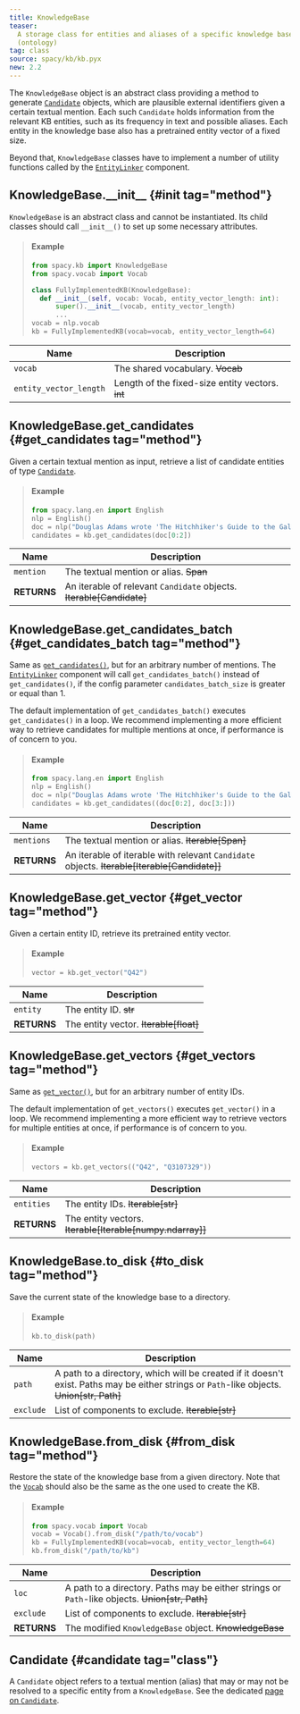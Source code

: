 ```yaml
---
title: KnowledgeBase
teaser:
  A storage class for entities and aliases of a specific knowledge base
  (ontology)
tag: class
source: spacy/kb/kb.pyx
new: 2.2
---
```


The `KnowledgeBase` object is an abstract class providing a method to generate
[`Candidate`](/api/candidate) objects, which are plausible external identifiers
given a certain textual mention. Each such `Candidate` holds information from
the relevant KB entities, such as its frequency in text and possible aliases.
Each entity in the knowledge base also has a pretrained entity vector of a fixed
size.

Beyond that, `KnowledgeBase` classes have to implement a number of utility
functions called by the [`EntityLinker`](/api/entitylinker) component.

## KnowledgeBase.\_\_init\_\_ {#init tag="method"}

`KnowledgeBase` is an abstract class and cannot be instantiated. Its child
classes should call `__init__()` to set up some necessary attributes.

> #### Example
>
> ```python
> from spacy.kb import KnowledgeBase
> from spacy.vocab import Vocab
>
> class FullyImplementedKB(KnowledgeBase):
>   def __init__(self, vocab: Vocab, entity_vector_length: int):
>       super().__init__(vocab, entity_vector_length)
>       ...
> vocab = nlp.vocab
> kb = FullyImplementedKB(vocab=vocab, entity_vector_length=64)
> ```

| Name                   | Description                                      |
| ---------------------- | ------------------------------------------------ |
| `vocab`                | The shared vocabulary. ~~Vocab~~                 |
| `entity_vector_length` | Length of the fixed-size entity vectors. ~~int~~ |

## KnowledgeBase.get_candidates {#get_candidates tag="method"}

Given a certain textual mention as input, retrieve a list of candidate entities
of type [`Candidate`](/api/candidate).

> #### Example
>
> ```python
> from spacy.lang.en import English
> nlp = English()
> doc = nlp("Douglas Adams wrote 'The Hitchhiker's Guide to the Galaxy'.")
> candidates = kb.get_candidates(doc[0:2])
> ```

| Name        | Description                                                          |
| ----------- | -------------------------------------------------------------------- |
| `mention`   | The textual mention or alias. ~~Span~~                               |
| **RETURNS** | An iterable of relevant `Candidate` objects. ~~Iterable[Candidate]~~ |

## KnowledgeBase.get_candidates_batch {#get_candidates_batch tag="method"}

Same as [`get_candidates()`](/api/kb#get_candidates), but for an arbitrary
number of mentions. The [`EntityLinker`](/api/entitylinker) component will call
`get_candidates_batch()` instead of `get_candidates()`, if the config parameter
`candidates_batch_size` is greater or equal than 1.

The default implementation of `get_candidates_batch()` executes
`get_candidates()` in a loop. We recommend implementing a more efficient way to
retrieve candidates for multiple mentions at once, if performance is of concern
to you.

> #### Example
>
> ```python
> from spacy.lang.en import English
> nlp = English()
> doc = nlp("Douglas Adams wrote 'The Hitchhiker's Guide to the Galaxy'.")
> candidates = kb.get_candidates((doc[0:2], doc[3:]))
> ```

| Name        | Description                                                                                  |
| ----------- | -------------------------------------------------------------------------------------------- |
| `mentions`  | The textual mention or alias. ~~Iterable[Span]~~                                             |
| **RETURNS** | An iterable of iterable with relevant `Candidate` objects. ~~Iterable[Iterable[Candidate]]~~ |

## KnowledgeBase.get_vector {#get_vector tag="method"}

Given a certain entity ID, retrieve its pretrained entity vector.

> #### Example
>
> ```python
> vector = kb.get_vector("Q42")
> ```

| Name        | Description                            |
| ----------- | -------------------------------------- |
| `entity`    | The entity ID. ~~str~~                 |
| **RETURNS** | The entity vector. ~~Iterable[float]~~ |

## KnowledgeBase.get_vectors {#get_vectors tag="method"}

Same as [`get_vector()`](/api/kb#get_vector), but for an arbitrary number of
entity IDs.

The default implementation of `get_vectors()` executes `get_vector()` in a loop.
We recommend implementing a more efficient way to retrieve vectors for multiple
entities at once, if performance is of concern to you.

> #### Example
>
> ```python
> vectors = kb.get_vectors(("Q42", "Q3107329"))
> ```

| Name        | Description                                               |
| ----------- | --------------------------------------------------------- |
| `entities`  | The entity IDs. ~~Iterable[str]~~                         |
| **RETURNS** | The entity vectors. ~~Iterable[Iterable[numpy.ndarray]]~~ |

## KnowledgeBase.to_disk {#to_disk tag="method"}

Save the current state of the knowledge base to a directory.

> #### Example
>
> ```python
> kb.to_disk(path)
> ```

| Name      | Description                                                                                                                                |
| --------- | ------------------------------------------------------------------------------------------------------------------------------------------ |
| `path`    | A path to a directory, which will be created if it doesn't exist. Paths may be either strings or `Path`-like objects. ~~Union[str, Path]~~ |
| `exclude` | List of components to exclude. ~~Iterable[str]~~                                                                                           |

## KnowledgeBase.from_disk {#from_disk tag="method"}

Restore the state of the knowledge base from a given directory. Note that the
[`Vocab`](/api/vocab) should also be the same as the one used to create the KB.

> #### Example
>
> ```python
> from spacy.vocab import Vocab
> vocab = Vocab().from_disk("/path/to/vocab")
> kb = FullyImplementedKB(vocab=vocab, entity_vector_length=64)
> kb.from_disk("/path/to/kb")
> ```

| Name        | Description                                                                                     |
| ----------- | ----------------------------------------------------------------------------------------------- |
| `loc`       | A path to a directory. Paths may be either strings or `Path`-like objects. ~~Union[str, Path]~~ |
| `exclude`   | List of components to exclude. ~~Iterable[str]~~                                                |
| **RETURNS** | The modified `KnowledgeBase` object. ~~KnowledgeBase~~                                          |

## Candidate {#candidate tag="class"}

A `Candidate` object refers to a textual mention (alias) that may or may not be
resolved to a specific entity from a `KnowledgeBase`. See the dedicated
[page on `Candidate`](/api/candidate).
